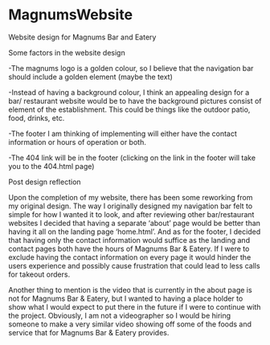 # MagnumsWebsite
Website design for Magnums Bar and Eatery

Some factors in the website design

-The magnums logo is a golden colour, so I believe that the navigation bar should include a golden element (maybe the text)

-Instead of having a background colour, I think an appealing design for a bar/ restaurant website would be to have the background pictures consist of element of the establishment. This could be things like the outdoor patio, food, drinks, etc.

-The footer I am thinking of implementing will either have the contact information or hours of operation or both.

-The 404 link will be in the footer (clicking on the link in the footer will take you to the 404.html page)

Post design reflection

Upon the completion of my website, there has been some reworking from my original design. 
The way I originally designed my navigation bar felt to simple for how I wanted it to look, 
and after reviewing other bar/restaurant websites I decided that having a separate ‘about’ 
page would be better than having it all on the landing page ‘home.html’. And as for the footer, 
I decided that having only the contact information would suffice as the landing and contact 
pages both have the hours of Magnums Bar & Eatery. If I were to exclude having the contact 
information on every page it would hinder the users experience and possibly cause frustration
that could lead to less calls for takeout orders.

Another thing to mention is the video that is currently in the about page is not for 
Magnums Bar & Eatery, but I wanted to having a place holder to show what I would expect 
to put there in the future if I were to continue with the project. Obviously, I am not a 
videographer so I would be hiring someone to make a very similar video showing off some 
of the foods and service that for Magnums Bar & Eatery provides.

